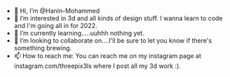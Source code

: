 - 👋 Hi, I’m @Hanin-Mohammed
- 👀 I’m interested in 3d and all kinds of design stuff. I wanna learn to code and I'm going all in for 2022.
- 🌱 I’m currently learning.....uuhhh nothing yet.
- 💞️ I’m looking to collaborate on....I'll be sure to let you know if there's something brewing.
- 📫 How to reach me: You can reach me on my instagram page at instagram.com/threepix3ls where I post all my 3d work :).

<!---
Hanin-Mohammed/Hanin-Mohammed is a ✨ special ✨ repository because its `README.md` (this file) appears on your GitHub profile.
You can click the Preview link to take a look at your changes.
--->
